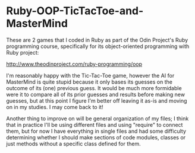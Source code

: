 Ruby-OOP-TicTacToe-and-MasterMind
=================================
These are 2 games that I coded in Ruby as part of the Odin Project's Ruby programming course,
specifically for its object-oriented programming with Ruby project:

http://www.theodinproject.com/ruby-programming/oop

I'm reasonably happy with the Tic-Tac-Toe game, however the AI for MasterMind is quite stupid
because it only bases its guesses on the outcome of its (one) previous guess. It would be much
more formidable were it to compare all of its prior guesses and results before making new guesses,
but at this point I figure I'm better off leaving it as-is and moving on in my studies.
I may come back to it!

Another thing to improve on will be general organization of my files;
I think that in practice I'll be using different files and using "require" to connect them,
but for now I have everything in single files and had some difficulty determining whether I
should make sections of code modules, classes or just methods without a specific class defined for them.
